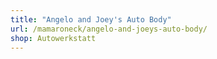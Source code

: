 ```yaml
---
title: "Angelo and Joey's Auto Body"
url: /mamaroneck/angelo-and-joeys-auto-body/
shop: Autowerkstatt
---
```


